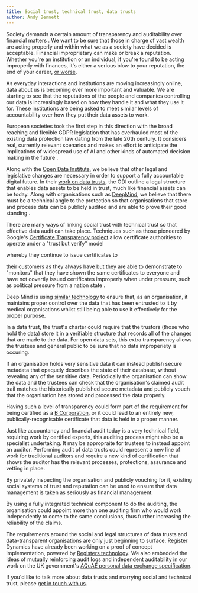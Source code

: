 ```yaml
---
title: Social trust, technical trust, data trusts
author: Andy Bennett
---
```


Society demands a certain amount of transparency and auditability over
financial matters <!-- link -->. We want to be sure that those in charge of
vast wealth are acting properly and within what we as a society have
decided is acceptable. Financial improprietary can make or break a
reputation. Whether you're an institution or an individual,
if you're found to be acting improperly with finances, it's either a
serious blow to your reputation, the end of your career,
[or worse](https://www.bbc.co.uk/news/uk-20338042).

As everyday interactions and institutions are moving increasingly online,
data about us is becoming ever more important and valuable. We are starting
to see that the reputations of the people and companies controlling our data
is increasingly based on how they handle it and what they use it for. These
institutions are being asked to meet similar levels of accountability over
how they put their data assets to work.

European societies took the first step in this direction
with the broad reaching and flexible GDPR legislation <!-- link --> that has
overhauled most of the existing data protection law <!-- link -->
dating from the late 20th century. It considers real, currently relevant
scenarios and makes an effort to anticipate the implications of
widespread use of AI and other kinds of automated decision making in the
future <!-- deep link to gdpr clause -->.

Along with the [Open Data Institute](https://theodi.org/), we believe
that other legal and legislative changes are necessary in order to
support a fully accountable digital future. In their [work on
data trusts](https://theodi.org/article/defining-a-data-trust/),
the ODI outline a legal structure that enables data assets to be
held in trust, much like financial assets can be today. Along with
organisations such as [DeepMind](https://deepmind.com), we believe that there
must be a technical angle to the protection so that organisations that
store and process data can be publicly audited and are able to prove
their good standing <!-- link deepmind blog post -->.

There are many ways of linking social trust with technical trust so that
effective data audit can take place. Techniques such as those pioneered
by Google's [Certificate Transparency project](https://www.certificate-transparency.org/)
allow certificate authorities to operate under a "trust but verify" model
<!-- deep link certificate transparency --> whereby they continue to issue certificates to
their customers as they always have but they are able to demonstrate to
"monitors" <!-- deep link ct --> that they have shown the same certificates to
everyone and have not covertly issued certificates improperly when under
pressure, such as political pressure from a nation state <!-- link news article -->.

Deep Mind is using
[similar technology](https://deepmind.com/blog/working-nhs-build-lifesaving-technology/)
to ensure that, as an organisation, it maintains proper control
over the data that has been entrusted to it by medical organisations
whilst still being able to use it effectively for the proper purpose.

In a data trust, the trust's charter could require that the trustors (those
who hold the data) store it in a verifiable structure that records all of
the changes that are made to the data. For open data sets, this extra
transparency allows the trustees and general public to be sure that no
data improperiety is occuring.

If an organisation holds very sensitive data it can instead publish
secure metadata that opaquely describes the state of their database,
without revealing any of the sensitive data. Periodically the organisation
can show the data and the trustees can check that the organisation's claimed
audit trail matches the historically published secure metadata and publicly
vouch that the organisation has stored and processed the data properly.

Having such a level of transparency could form part of the requirement
for being certified as a [B Corporation](https://bcorporation.net/), or
it could lead to an entirely new, publically-recognisable certificate
that data is held in a proper manner.

Just like accountancy and financial audit today is a very technical field,
requiring work by certified experts, this auditing process might also be
a specialist undertaking. It may be appropraite for trustees to instead
appoint an auditor. Performing audit of data trusts could represent a
new line of work for traditional auditors and require a new kind of
certification that shows the auditor has the relevant processes,
protections, assurance and vetting in place.

By privately inspecting the organisation and publicly vouching for it,
existing social systems of trust <!-- link news article re finance scandal?? -->
and reputation can be used to ensure that data management is taken as
seriously as financial management.

By using a fully integrated technical component to do the auditing, the
organisation could appoint more than one auditing firm who would work
independently to come to the same conclusions, thus further increasing
the reliability of the claims.

The requirements around the social and legal structures of data trusts
and data-transparent organisations are only just beginning to surface.
Register Dynamics have already been working on a proof of concept
implementation, powered by [Registers technology](https://registers.app).
We also embedded the ideas of mutually reinforcing audit logs and
independent auditability in our work on the UK government's
[AQuAE personal data exchange specification](https://docs.google.com/document/d/1bYxzS5Tmh8cn6WqfERr720JRu7Jax5jLDaiDi82c5Jc/edit).

If you'd like to talk more about data trusts and marrying social and
technical trust, please [get in touch with us](mailto:hello@register-dynamics.co.uk).
